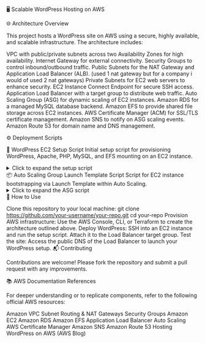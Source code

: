 🖥️ Scalable WordPress Hosting on AWS

🌐 Architecture Overview

This project hosts a WordPress site on AWS using a secure, highly available, and scalable infrastructure. The architecture includes:

VPC with public/private subnets across two Availability Zones for high availability.
Internet Gateway for external connectivity.
Security Groups to control inbound/outbound traffic.
Public Subnets for the NAT Gateway and Application Load Balancer (ALB). (used 1 nat gateway but for a company i would of used 2 nat gateways)
Private Subnets for EC2 web servers to enhance security.
EC2 Instance Connect Endpoint for secure SSH access.
Application Load Balancer with a target group to distribute web traffic.
Auto Scaling Group (ASG) for dynamic scaling of EC2 instances.
Amazon RDS for a managed MySQL database backend.
Amazon EFS to provide shared file storage across EC2 instances.
AWS Certificate Manager (ACM) for SSL/TLS certificate management.
Amazon SNS to notify on ASG scaling events.
Amazon Route 53 for domain name and DNS management.

⚙️ Deployment Scripts

📝 WordPress EC2 Setup Script
Initial setup script for provisioning WordPress, Apache, PHP, MySQL, and EFS mounting on an EC2 instance.

<details> <summary>Click to expand the setup script</summary>
# Become root user
sudo su

# Update system packages
sudo yum update -y

# Create web root directory
sudo mkdir -p /var/www/html

# Mount EFS
EFS_DNS_NAME=fs-064e9505819af10a4.efs.us-east-1.amazonaws.com
sudo mount -t nfs4 -o nfsvers=4.1,rsize=1048576,wsize=1048576,hard,timeo=600,retrans=2,noresvport "$EFS_DNS_NAME":/ /var/www/html

# Install Apache and start it
sudo yum install -y httpd
sudo systemctl enable httpd 
sudo systemctl start httpd

# Install PHP 8 and extensions
sudo dnf install -y php php-cli php-curl php-mysqlnd php-gd php-json php-xml php-zip php-mbstring php-intl php-fpm

# Install MySQL
sudo wget https://dev.mysql.com/get/mysql80-community-release-el9-1.noarch.rpm 
sudo dnf install -y mysql80-community-release-el9-1.noarch.rpm 
sudo rpm --import https://repo.mysql.com/RPM-GPG-KEY-mysql-2023
sudo dnf install -y mysql-community-server 
sudo systemctl start mysqld
sudo systemctl enable mysqld

# Set directory permissions
sudo usermod -a -G apache ec2-user
sudo chown -R ec2-user:apache /var/www
sudo chmod 2775 /var/www && find /var/www -type d -exec sudo chmod 2775 {} \;
sudo find /var/www -type f -exec sudo chmod 0664 {} \;
sudo chown apache:apache -R /var/www/html

# Install WordPress
wget https://wordpress.org/latest.tar.gz
tar -xzf latest.tar.gz
sudo cp -r wordpress/* /var/www/html/
sudo cp /var/www/html/wp-config-sample.php /var/www/html/wp-config.php

# Restart Apache
sudo service httpd restart
</details>
📦 Auto Scaling Group Launch Template Script
Script for EC2 instance bootstrapping via Launch Template within Auto Scaling.

<details> <summary>Click to expand the ASG script</summary>
#!/bin/bash
# Update and install Apache
sudo yum update -y
sudo yum install -y httpd
sudo systemctl enable httpd 
sudo systemctl start httpd

# Install PHP 8 and required extensions
sudo dnf install -y php php-cli php-curl php-mysqlnd php-gd php-json php-xml php-zip php-mbstring php-intl php-fpm

# Install MySQL
sudo wget https://dev.mysql.com/get/mysql80-community-release-el9-1.noarch.rpm 
sudo dnf install -y mysql80-community-release-el9-1.noarch.rpm 
sudo rpm --import https://repo.mysql.com/RPM-GPG-KEY-mysql-2023
sudo dnf install -y mysql-community-server 
sudo systemctl start mysqld
sudo systemctl enable mysqld

# Mount EFS
EFS_DNS_NAME=fs-02d3268559aa2a318.efs.us-east-1.amazonaws.com
echo "$EFS_DNS_NAME:/ /var/www/html nfs4 nfsvers=4.1,rsize=1048576,wsize=1048576,hard,timeo=600,retrans=2 0 0" >> /etc/fstab
mount -a

# Set directory permissions
sudo chown apache:apache -R /var/www/html

# Restart Apache
sudo service httpd restart
</details>
🚀 How to Use

Clone this repository to your local machine:
git clone https://github.com/your-username/your-repo.git
cd your-repo
Provision AWS infrastructure:
Use the AWS Console, CLI, or Terraform to create the architecture outlined above.
Deploy WordPress:
SSH into an EC2 instance and run the setup script.
Attach it to the Load Balancer target group.
Test the site:
Access the public DNS of the Load Balancer to launch your WordPress setup.
📬 Contributing

Contributions are welcome! Please fork the repository and submit a pull request with any improvements.

📚 AWS Documentation References

For deeper understanding or to replicate components, refer to the following official AWS resources:

Amazon VPC
Subnet Routing & NAT Gateways
Security Groups
Amazon EC2
Amazon RDS
Amazon EFS
Application Load Balancer
Auto Scaling
AWS Certificate Manager
Amazon SNS
Amazon Route 53
Hosting WordPress on AWS (AWS Blog)

